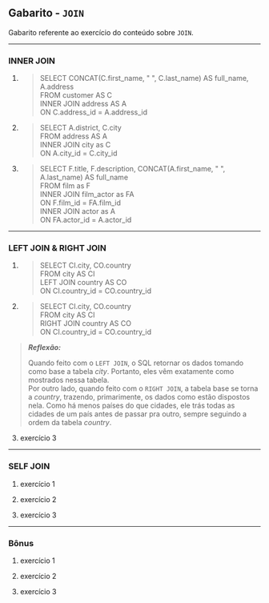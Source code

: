 ## Gabarito - ``JOIN``

Gabarito referente ao exercício do conteúdo sobre ``JOIN``. 

---

### INNER JOIN

1. >SELECT CONCAT(C.first_name, " ", C.last_name) AS full_name, A.address  
FROM customer AS C  
INNER JOIN address AS A  
ON C.address_id = A.address_id  

2. >SELECT A.district, C.city  
FROM address AS A  
INNER JOIN city as C  
ON A.city_id = C.city_id  

3. >SELECT F.title, F.description, CONCAT(A.first_name, " ", A.last_name) AS full_name  
FROM film as F  
INNER JOIN film_actor as FA  
ON F.film_id = FA.film_id  
INNER JOIN actor as A  
ON FA.actor_id = A.actor_id  

---

### LEFT JOIN & RIGHT JOIN

1. >SELECT CI.city, CO.country  
FROM city AS CI  
LEFT JOIN country AS CO  
ON CI.country_id = CO.country_id  

2. >SELECT CI.city, CO.country  
FROM city AS CI  
RIGHT JOIN country AS CO  
ON CI.country_id = CO.country_id  

> ***Reflexão:***
>
> Quando feito com o ``LEFT JOIN``, o SQL retornar os dados tomando como base a tabela *city*. Portanto, eles vêm exatamente como mostrados nessa tabela.  
> Por outro lado, quando feito com o ``RIGHT JOIN``, a tabela base se torna a *country*, trazendo, primarimente, os dados como estão dispostos nela. Como há menos países do que cidades, ele trás todas as cidades de um país antes de passar pra outro, sempre seguindo a ordem da tabela *country*.

3. exercício 3

---

### SELF JOIN

1. exercício 1

2. exercício 2

3. exercício 3

--- 

### Bônus

1. exercício 1

2. exercício 2

3. exercício 3